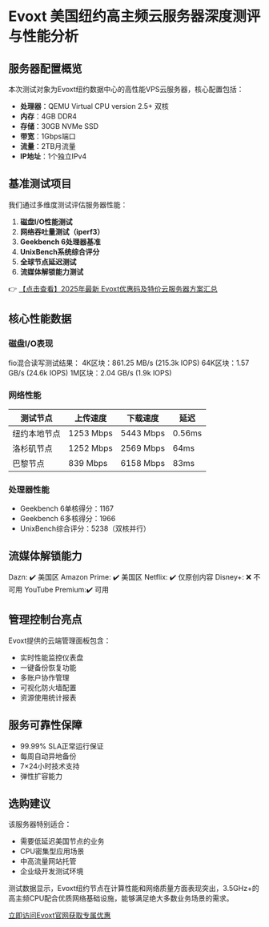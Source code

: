 # Evoxt 美国纽约高主频云服务器深度测评与性能分析

## 服务器配置概览
本次测试对象为Evoxt纽约数据中心的高性能VPS云服务器，核心配置包括：
- **处理器**：QEMU Virtual CPU version 2.5+ 双核
- **内存**：4GB DDR4
- **存储**：30GB NVMe SSD
- **带宽**：1Gbps端口
- **流量**：2TB月流量
- **IP地址**：1个独立IPv4

## 基准测试项目
我们通过多维度测试评估服务器性能：
1. **磁盘I/O性能测试**
2. **网络吞吐量测试（iperf3）**
3. **Geekbench 6处理器基准**
4. **UnixBench系统综合评分**
5. **全球节点延迟测试**
6. **流媒体解锁能力测试**

👉 [【点击查看】2025年最新 Evoxt优惠码及特价云服务器方案汇总](https://bit.ly/evoxt)

## 核心性能数据
### 磁盘I/O表现

fio混合读写测试结果：
4K区块：861.25 MB/s (215.3k IOPS)
64K区块：1.57 GB/s (24.6k IOPS)
1M区块：2.04 GB/s (1.9k IOPS)

### 网络性能
| 测试节点         | 上传速度    | 下载速度     | 延迟   |
|------------------|------------|-------------|--------|
| 纽约本地节点     | 1253 Mbps  | 5443 Mbps   | 0.56ms |
| 洛杉矶节点       | 1252 Mbps  | 2569 Mbps   | 64ms   |
| 巴黎节点         | 839 Mbps   | 6158 Mbps   | 83ms   |

### 处理器性能
- Geekbench 6单核得分：1167
- Geekbench 6多核得分：1966
- UnixBench综合评分：5238（双核并行）

## 流媒体解锁能力

Dazn:           ✔️ 美国区
Amazon Prime:   ✔️ 美国区
Netflix:        ✔️ 仅原创内容
Disney+:        ❌ 不可用
YouTube Premium:✔️ 可用

## 管理控制台亮点
Evoxt提供的云端管理面板包含：
- 实时性能监控仪表盘
- 一键备份恢复功能
- 多账户协作管理
- 可视化防火墙配置
- 资源使用统计报表

## 服务可靠性保障
- 99.99% SLA正常运行保证
- 每周自动异地备份
- 7×24小时技术支持
- 弹性扩容能力

## 选购建议
该服务器特别适合：
- 需要低延迟美国节点的业务
- CPU密集型应用场景
- 中高流量网站托管
- 企业级开发测试环境

测试数据显示，Evoxt纽约节点在计算性能和网络质量方面表现突出，3.5GHz+的高主频CPU配合优质网络基础设施，能够满足绝大多数业务场景的需求。

[立即访问Evoxt官网获取专属优惠](https://bit.ly/evoxt)